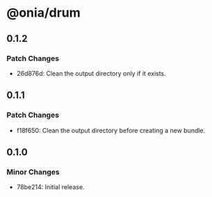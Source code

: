 # @onia/drum

## 0.1.2

### Patch Changes

- 26d876d: Clean the output directory only if it exists.

## 0.1.1

### Patch Changes

- f18f650: Clean the output directory before creating a new bundle.

## 0.1.0

### Minor Changes

- 78be214: Initial release.
